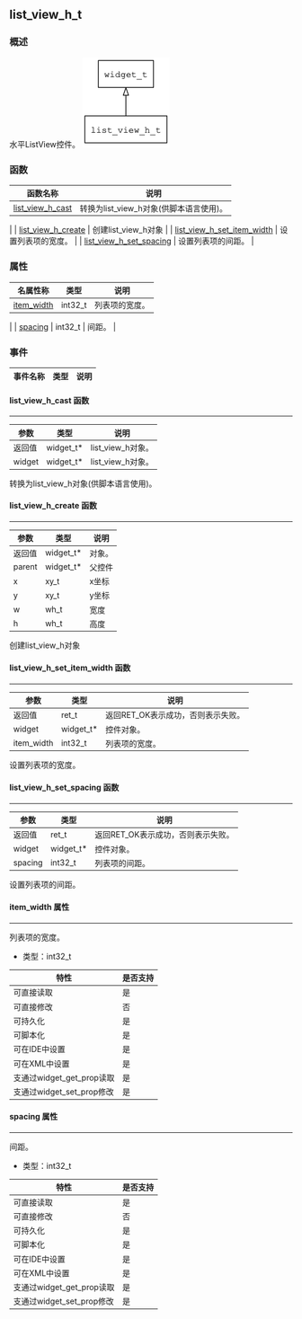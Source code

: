 ## list\_view\_h\_t
### 概述
 水平ListView控件。
![image](images/list_view_h_t_0.png)

### 函数
<p id="list_view_h_t_methods">

| 函数名称 | 说明 | 
| -------- | ------------ | 
| <a href="#list_view_h_t_list_view_h_cast">list\_view\_h\_cast</a> |  转换为list_view_h对象(供脚本语言使用)。
 |
| <a href="#list_view_h_t_list_view_h_create">list\_view\_h\_create</a> |  创建list_view_h对象
 |
| <a href="#list_view_h_t_list_view_h_set_item_width">list\_view\_h\_set\_item\_width</a> |  设置列表项的宽度。
 |
| <a href="#list_view_h_t_list_view_h_set_spacing">list\_view\_h\_set\_spacing</a> |  设置列表项的间距。
 |
### 属性
<p id="list_view_h_t_properties">

| 名属性称 | 类型 | 说明 | 
| -------- | ----- | ------------ | 
| <a href="#list_view_h_t_item_width">item\_width</a> | int32_t |  列表项的宽度。
 |
| <a href="#list_view_h_t_spacing">spacing</a> | int32_t |  间距。
 |
### 事件
<p id="list_view_h_t_events">

| 事件名称 | 类型  | 说明 | 
| -------- | ----- | ------- | 
#### list\_view\_h\_cast 函数
-----------------------

| 参数 | 类型 | 说明 |
| -------- | ----- | --------- |
| 返回值 | widget\_t* | list\_view\_h对象。 |
| widget | widget\_t* | list\_view\_h对象。 |
<p id="list_view_h_t_list_view_h_cast"> 转换为list_view_h对象(供脚本语言使用)。



#### list\_view\_h\_create 函数
-----------------------

| 参数 | 类型 | 说明 |
| -------- | ----- | --------- |
| 返回值 | widget\_t* | 对象。 |
| parent | widget\_t* | 父控件 |
| x | xy\_t | x坐标 |
| y | xy\_t | y坐标 |
| w | wh\_t | 宽度 |
| h | wh\_t | 高度 |
<p id="list_view_h_t_list_view_h_create"> 创建list_view_h对象



#### list\_view\_h\_set\_item\_width 函数
-----------------------

| 参数 | 类型 | 说明 |
| -------- | ----- | --------- |
| 返回值 | ret\_t | 返回RET\_OK表示成功，否则表示失败。 |
| widget | widget\_t* | 控件对象。 |
| item\_width | int32\_t | 列表项的宽度。 |
<p id="list_view_h_t_list_view_h_set_item_width"> 设置列表项的宽度。



#### list\_view\_h\_set\_spacing 函数
-----------------------

| 参数 | 类型 | 说明 |
| -------- | ----- | --------- |
| 返回值 | ret\_t | 返回RET\_OK表示成功，否则表示失败。 |
| widget | widget\_t* | 控件对象。 |
| spacing | int32\_t | 列表项的间距。 |
<p id="list_view_h_t_list_view_h_set_spacing"> 设置列表项的间距。



#### item\_width 属性
-----------------------
<p id="list_view_h_t_item_width"> 列表项的宽度。


* 类型：int32\_t

| 特性 | 是否支持 |
| -------- | ----- |
| 可直接读取 | 是 |
| 可直接修改 | 否 |
| 可持久化   | 是 |
| 可脚本化   | 是 |
| 可在IDE中设置 | 是 |
| 可在XML中设置 | 是 |
| 支通过widget_get_prop读取 | 是 |
| 支通过widget_set_prop修改 | 是 |
#### spacing 属性
-----------------------
<p id="list_view_h_t_spacing"> 间距。


* 类型：int32\_t

| 特性 | 是否支持 |
| -------- | ----- |
| 可直接读取 | 是 |
| 可直接修改 | 否 |
| 可持久化   | 是 |
| 可脚本化   | 是 |
| 可在IDE中设置 | 是 |
| 可在XML中设置 | 是 |
| 支通过widget_get_prop读取 | 是 |
| 支通过widget_set_prop修改 | 是 |
